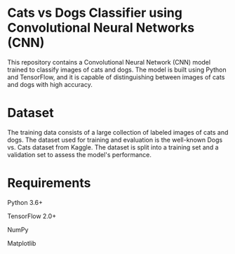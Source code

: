 # Cats vs Dogs Classifier using Convolutional Neural Networks (CNN)

This repository contains a Convolutional Neural Network (CNN) model trained to classify images of cats and dogs. The model is built using Python and TensorFlow, and it is capable of distinguishing between images of cats and dogs with high accuracy.

# Dataset

The training data consists of a large collection of labeled images of cats and dogs. The dataset used for training and evaluation is the well-known Dogs vs. Cats dataset from Kaggle. The dataset is split into a training set and a validation set to assess the model's performance.

# Requirements

Python 3.6+

TensorFlow 2.0+

NumPy

Matplotlib
